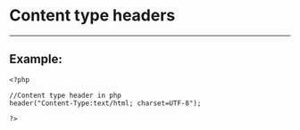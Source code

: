 # Content type headers
-------

## Example:


    <?php

	//Content type header in php
	header("Content-Type:text/html; charset=UTF-8");

	?>
